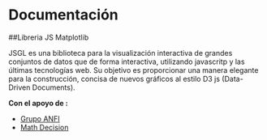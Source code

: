 # Documentación 

##Libreria JS Matplotlib

JSGL es una biblioteca para la visualización interactiva de grandes conjuntos de datos que de forma interactiva, utilizando javascritp y las últimas tecnologías web. Su objetivo es proporcionar una manera elegante para la construcción, concisa de nuevos gráficos al estilo  D3 js (Data-Driven Documents).

**Con el apoyo de :**
* [Grupo ANFI](https://www.grupoanfi.com/)
* [Math Decision](https://http://www.mathdecision.com//)
